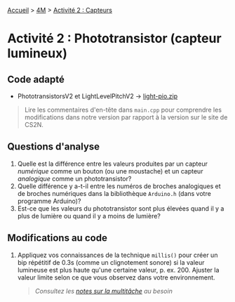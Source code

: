 [Accueil](./index.md) > [4M](./acceuil4M.md#projet-7--mouvement-avec-mission) > [Activité 2 : Capteurs](./p7-4m_act2.md)

# Activité 2 : Phototransistor (capteur lumineux)

## Code adapté

- PhototransistorsV2 et LightLevelPitchV2 -> [light-pio.zip](./code/platformio/light-pio.zip)

> Lire les commentaires d'en-tête dans `main.cpp` pour comprendre les modifications dans notre version par rapport à la version sur le site de CS2N.

## Questions d'analyse

1. Quelle est la différence entre les valeurs produites par un capteur _numérique_ comme un bouton (ou une moustache) et un capteur _analogique_ comme un phototransistor?
2. Quelle différence y a-t-il entre les numéros de broches analogiques et de broches numériques dans la bibliothèque `Arduino.h` (dans votre programme Arduino)?
3. Est-ce que les valeurs du phototransistor sont plus élevées quand il y a plus de lumière ou quand il y a moins de lumière?

## Modifications au code

1. Appliquez vos connaissances de la technique `millis()` pour créer un bip répétitif de 0.3s (comme un clignotement sonore) si la valeur lumineuse est plus haute qu'une certaine valeur, p. ex. 200. Ajuster la valeur limite selon ce que vous observez dans votre environnement.
   > _Consultez les [notes sur la multitâche](./p7-4m_notes-multi.md) au besoin_
